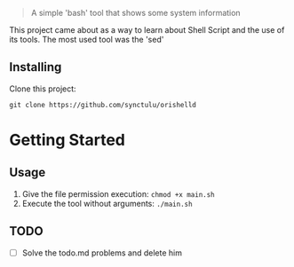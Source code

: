 > A simple 'bash' tool that shows some system information

This project came about as a way to learn about Shell Script and the use of its tools. The most used tool was the 'sed'

## Installing

Clone this project:

``
git clone https://github.com/synctulu/orishelld
``

# Getting Started

## Usage

1. Give the file permission execution: `chmod +x main.sh`
2. Execute the tool without arguments: `./main.sh`

## TODO
- [ ] Solve the todo.md problems and delete him
